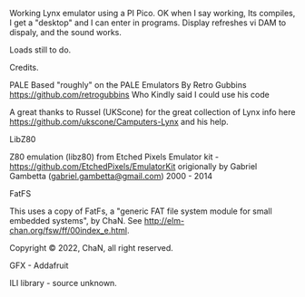Working Lynx emulator using a PI Pico. 
OK when I say working, Its compiles, I get a "desktop" and I can enter in programs. 
Display refreshes vi DAM to dispaly, and the sound works. 

Loads still to do. 

Credits.

PALE
Based "roughly" on the PALE Emulators By Retro Gubbins https://github.com/retrogubbins Who Kindly said I could use his code 

A great thanks to Russel (UKScone) for the great collection of Lynx info here https://github.com/ukscone/Camputers-Lynx
and his help. 

LibZ80

Z80 emulation (libz80) from Etched Pixels Emulator kit - https://github.com/EtchedPixels/EmulatorKit origionally by Gabriel Gambetta (gabriel.gambetta@gmail.com) 2000 - 2014

FatFS

This uses a copy of FatFs, a "generic FAT file system module for small embedded systems", by ChaN. See http://elm-chan.org/fsw/ff/00index_e.html.

Copyright © 2022, ChaN, all right reserved.

GFX - Addafruit 

ILI library - source unknown.


